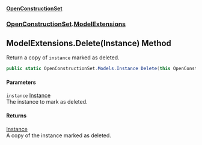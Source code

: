 #### [OpenConstructionSet](index 'index')
### [OpenConstructionSet](index#OpenConstructionSet 'OpenConstructionSet').[ModelExtensions](d4l5JwZnO8DdkML7qnh_1g 'OpenConstructionSet.ModelExtensions')
## ModelExtensions.Delete(Instance) Method
Return a copy of `instance` marked as deleted.  
```csharp
public static OpenConstructionSet.Models.Instance Delete(this OpenConstructionSet.Models.Instance instance);
```
#### Parameters
<a name='OpenConstructionSet_ModelExtensions_Delete(OpenConstructionSet_Models_Instance)_instance'></a>
`instance` [Instance](NhOPiCtebmQnk5Ll2Sv0og 'OpenConstructionSet.Models.Instance')  
The instance to mark as deleted.
  
#### Returns
[Instance](NhOPiCtebmQnk5Ll2Sv0og 'OpenConstructionSet.Models.Instance')  
A copy of the instance marked as deleted.

